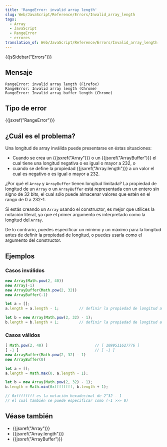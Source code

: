 ```yaml
---
title: 'RangeError: invalid array length'
slug: Web/JavaScript/Reference/Errors/Invalid_array_length
tags:
  - Array
  - JavaScript
  - RangeError
  - errores
translation_of: Web/JavaScript/Reference/Errors/Invalid_array_length
---
```

{{jsSidebar("Errors")}}

## Mensaje

```
RangeError: invalid array length (Firefox)
RangeError: Invalid array length (Chrome)
RangeError: Invalid array buffer length (Chrome)
```

## Tipo de error

{{jsxref("RangeError")}}

## ¿Cuál es el problema?

Una longitud de array inválida puede presentarse en éstas situaciones:

- Cuando se crea un {{jsxref("Array")}} o un {{jsxref("ArrayBuffer")}} el cual tiene una longitud negativa o es igual o mayor a 232, o
- cuando se define la propiedad {{jsxref("Array.length")}} a un valor el cual es negativo o es igual o mayor a 232.

¿Por qué el `Array` y `ArrayBuffer` tienen longitud limitada? La propiedad de longitud de un `Array` o un `ArrayBuffer` está representada con un entero sin signo de 32 bits, el cual sólo puede almacenar valores que estén en el rango de 0 a 232-1.

Si estás creando un `Array` usando el constructor, es mejor que utilices la notación literal, ya que el primer argumento es interpretado como la longitud del `Array`.

De lo contrario, puedes especificar un mínimo y un máximo para la longitud antes de definir la propiedad de longitud, o puedes usarla como el argumento del constructor.

## Ejemplos

### Casos inválidos

```js example-bad
new Array(Math.pow(2, 40))
new Array(-1)
new ArrayBuffer(Math.pow(2, 32))
new ArrayBuffer(-1)

let a = [];
a.length = a.length - 1;         // definir la propiedad de longitud a -1

let b = new Array(Math.pow(2, 32) - 1);
b.length = b.length + 1;         // definir la propiedad de longitud a 2^32
```

### Casos válidos

```js example-good
[ Math.pow(2, 40) ]                     // [ 1099511627776 ]
[ -1 ]                                  // [ -1 ]
new ArrayBuffer(Math.pow(2, 32) - 1)
new ArrayBuffer(0)

let a = [];
a.length = Math.max(0, a.length - 1);

let b = new Array(Math.pow(2, 32) - 1);
b.length = Math.min(0xffffffff, b.length + 1);

// 0xffffffff es la notación hexadecimal de 2^32 - 1
// el cual también se puede especificar como (-1 >>> 0)
```

## Véase también

- {{jsxref("Array")}}
- {{jsxref("Array.length")}}
- {{jsxref("ArrayBuffer")}}
